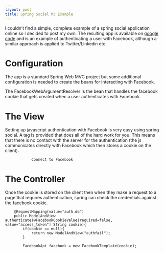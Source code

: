 ```yaml
---
layout: post
title: Spring Social M3 Example
---
```


I couldn't find a simple, complete example of a spring social
application online so I decided to post my own. The resulting app is
available on [google
code](http://code.google.com/p/springsocialm3example/) and is an example
of authenticating a user with Facebook, although a similar approach is
applied to Twitter/Linkedin etc.

Configuration
=============

The app is a standard Spring Web MVC project but some additional
configuration is needed to create the beans for interacting with
Facebook.

         
        
        
        
        
        
            
        
        
            
            
           
        

The FacebookWebArgumentResolver is the bean that handles the facebook
cookie that gets created when a user authenticates with Facebook.

The View
========

Setting up javascript authentication with Facebook is very easy using
spring social. A tag is provided that does all of the hard work for you.
This means that there is no contact with the server for the
authentication (the js communicates directly with Facebook which then
stores a cookie on the client).

            
                
                
                    
                Connect to Facebook
            
            
            
            

The Controller
==============

Once the cookie is stored on the client then when they make a request to
a page that requires authentication, spring can check the credentials
against the facebook cookie.

        @RequestMapping(value="auth.do")
        public ModelAndView authenticate(@FacebookCookieValue(required=false, value="access_token") String cookie){
            if(cookie == null){
                return new ModelAndView("authfail");
            }
            
            FacebookApi facebook = new FacebookTemplate(cookie);
            

 









